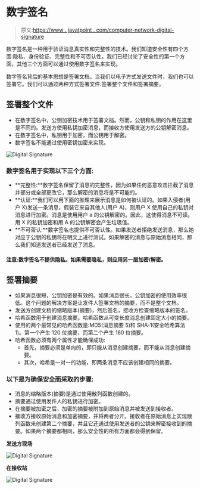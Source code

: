 # 数字签名

> 原文:[https://www . javatpoint . com/computer-network-digital-signature](https://www.javatpoint.com/computer-network-digital-signature)

数字签名是一种用于验证消息真实性和完整性的技术。我们知道安全性有四个方面:隐私、身份验证、完整性和不可否认性。我们已经讨论了安全性的第一个方面，其他三个方面可以通过使用数字签名来实现。

数字签名背后的基本思想是签署文档。当我们以电子方式发送文件时，我们也可以签署它。我们可以通过两种方式签署文件:签署整个文件和签署摘要。

## 签署整个文件

*   在数字签名中，公钥加密技术用于签署文档。然而，公钥和私钥的作用在这里是不同的。发送方使用私钥加密消息，而接收方使用发送方的公钥解密消息。
*   在数字签名中，私钥用于加密，而公钥用于解密。
*   数字签名不能通过使用密钥加密来实现。

![Digital Signature](../Images/d1e5be023bedb4ccab7ce254aa1d57c4.png)

### 数字签名用于实现以下三个方面:

*   **完整性:**数字签名保留了消息的完整性，因为如果任何恶意攻击拦截了消息并部分或全部更改它，那么解密的消息将是不可能的。
*   **认证:**我们可以用下面的推理来展示消息是如何被认证的。如果入侵者(用户 X)发送一条消息，假装它来自其他人(用户 A)，则用户 X 使用自己的私钥对消息进行加密。消息是使用用户 a 的公钥解密的。因此，这使得消息不可读。用 X 的私钥加密和用 A 的公钥解密会产生垃圾值。
*   **不可否认:**数字签名也提供不可否认性。如果发送者拒绝发送消息，那么她对应于公钥的私钥将在明文上进行测试。如果解密的消息与原始消息相同，那么我们知道发送者已经发送了消息。

#### 注意:数字签名不提供隐私。如果需要隐私，则应用另一层加密/解密。

## 签署摘要

*   如果消息很短，公钥加密是有效的。如果消息很长，公钥加密的使用效率很低。这个问题的解决方案是让发件人签署文档的摘要，而不是整个文档。
*   发送方创建文档的缩略版本(摘要)，然后签名，接收方检查缩略版本的签名。
*   哈希函数用于创建消息摘要。哈希函数从可变长度消息创建固定大小的摘要。
*   使用的两个最常见的哈希函数是:MD5(消息摘要 5)和 SHA-1(安全哈希算法 1)。第一个产生 120 位摘要，而第二个产生 160 位摘要。
*   哈希函数必须有两个属性才能确保成功:
    *   首先，摘要必须是单向的，即只能从消息创建摘要，而不能从消息创建摘要。
    *   其次，哈希是一对一的功能，即两条消息不应该创建相同的摘要。

### 以下是为确保安全而采取的步骤:

*   消息的缩略版本(摘要)是通过使用散列函数创建的。
*   摘要通过使用发件人的私钥进行加密。
*   在摘要被加密之后，加密的摘要被附加到原始消息并被发送到接收者。
*   接收方接收原始消息和加密摘要，并将两者分开。接收者在原始消息上实现散列函数来创建第二个摘要，并且它还通过使用发送者的公钥来解密接收到的摘要。如果两个摘要都相同，那么安全性的所有方面都会得到保留。

**发送方现场**

![Digital Signature](../Images/b79b43043eb48cf6e5616b8a2b37aee3.png)

**在接收站**

![Digital Signature](../Images/840a4c1114e1cc42f46497c9f23a6713.png)